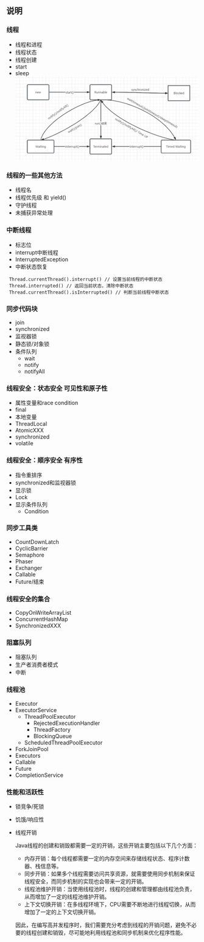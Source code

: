 ## 说明

### 线程
- 线程和进程
- 线程状态
- 线程创建
- start
- sleep
![线程状态图](../../../../resources/threadstate.png)
### 线程的一些其他方法
- 线程名
- 线程优先级 和 yield()
- 守护线程
- 未捕获异常处理
### 中断线程
- 标志位
- interrupt中断线程
- InterruptedException
- 中断状态恢复
```
 Thread.currentThread().interrupt() // 设置当前线程的中断状态
 Thread.interrupted() // 返回当前状态，清除中断状态
 Thread.currentThread().isInterrupted() // 判断当前线程中断状态
```
### 同步代码块
- join
- synchronized
- 监视器锁
- 静态锁/对象锁
- 条件队列
  - wait
  - notify
  - notifyAll
### 线程安全：状态安全 可见性和原子性
- 属性变量和race condition
- final
- 本地变量
- ThreadLocal
- AtomicXXX
- synchronized
- volatile
### 线程安全：顺序安全 有序性
- 指令重排序
- synchronized和监视器锁
- 显示锁
- Lock
- 显示条件队列
  - Condition
### 同步工具类
- CountDownLatch
- CyclicBarrier
- Semaphore
- Phaser
- Exchanger
- Callable
- Future/结束
### 线程安全的集合
- CopyOnWriteArrayList
- ConcurrentHashMap
- SynchronizedXXX
### 阻塞队列
- 阻塞队列
- 生产者消费者模式
- 中断
### 线程池
- Executor
- ExecutorService
  - ThreadPoolExecutor
    - RejectedExecutionHandler
    - ThreadFactory
    - BlockingQueue
  - ScheduledThreadPoolExecutor
- ForkJoinPool
- Executors
- Callable
- Future
- CompletionService
### 性能和活跃性
- 锁竞争/死锁
- 饥饿/响应性
- 线程开销 
   
  Java线程的创建和销毁都需要一定的开销，这些开销主要包括以下几个方面： 
  - 内存开销：每个线程都需要一定的内存空间来存储线程状态、程序计数器、栈信息等。 
  - 同步开销：如果多个线程需要访问共享资源，就需要使用同步机制来保证线程安全，而同步机制的实现也会带来一定的开销。 
  - 线程池维护开销：当使用线程池时，线程的创建和管理都由线程池负责，从而增加了一定的线程池维护开销。 
  - 上下文切换开销：在多线程环境下，CPU需要不断地进行线程切换，从而增加了一定的上下文切换开销。 
  
  因此，在编写高并发程序时，我们需要充分考虑到线程的开销问题，避免不必要的线程创建和销毁，尽可能地利用线程池和同步机制来优化程序性能。
  
